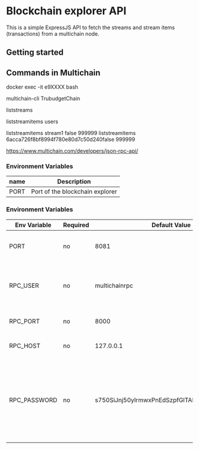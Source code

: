 # Blockchain explorer API

This is a simple ExpressJS API to fetch the streams and stream items (transactions) from a multichain node.

## Getting started

## Commands in Multichain

docker exec -it e9XXXX bash

multichain-cli TrubudgetChain

liststreams

liststreamitems users

liststreamitems stream1 false 999999
liststreamitems 6acca726f8bf8994f780e80d7c50d240false 999999

https://www.multichain.com/developers/json-rpc-api/

### Environment Variables

| name | Description                     |
| ---- | ------------------------------- |
| PORT | Port of the blockchain explorer |

### Environment Variables

| Env Variable | Required | Default Value                                | Description                                                                                               |
| ------------ | -------- | -------------------------------------------- | --------------------------------------------------------------------------------------------------------- |
| PORT         | no       | 8081                                         | Port of the blockchain explorer API                                                                       |
| RPC_USER     | no       | multichainrpc                                | The user used to connect to the multichain daemon.                                                        |
| RPC_PORT     | no       | 8000                                         | Port to the Multichain RPC                                                                                |
| RPC_HOST     | no       | 127.0.0.1                                    | Host to the Multichain RPC                                                                                |
| RPC_PASSWORD | no       | s750SiJnj50yIrmwxPnEdSzpfGlTAHzhaUwgqKeb0G1j | Password used by the API to connect to the blockchain. The password is set by the origin node upon start. |
